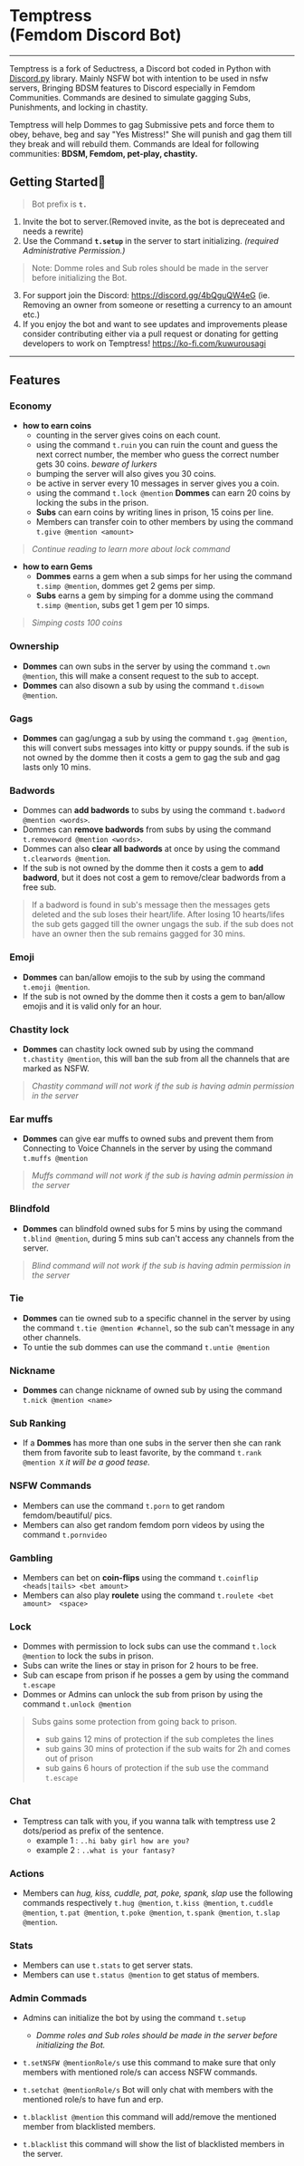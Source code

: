 # Temptress <br> (Femdom Discord Bot) 


___

Temptress is a fork of Seductress, a Discord bot coded in Python with [Discord.py](https://discordpy.readthedocs.io/en/master/api.html "Docs") library.
Mainly NSFW bot with intention to be used in nsfw servers, Bringing BDSM features to Discord especially in Femdom Communities. Commands are desined to simulate gagging Subs, Punishments, and locking in chastity.

Temptress will help Dommes to gag Submissive pets and force them to obey, behave, beg and say "Yes Mistress!"
She will punish and gag them till they break and will rebuild them. Commands are Ideal for following communities: **BDSM, Femdom, pet-play, chastity.**


## Getting Started🚀
> Bot prefix is **`t.`**

 1. Invite the bot to server.(Removed invite, as the bot is depreceated and needs a rewrite)<br>
 2. Use the Command **`t.setup`** in the server to start initializing. *(required Administrative Permission.)*
 > Note: Domme roles and Sub roles should be made in the server before initializing the Bot.
 3. For support join the Discord: https://discord.gg/4bQguQW4eG  (ie. Removing an owner from someone or resetting a currency to an amount etc.)
 4. If you enjoy the bot and want to see updates and improvements please consider contributing either via a pull request or donating for getting developers to work on Temptress! https://ko-fi.com/kuwurousagi
___

## Features
### Economy
- **how to earn coins**
  - counting in the server gives coins on each count.
  - using the command `t.ruin` you can ruin the count and guess the next correct number, the member who guess the correct number gets 30 coins. *beware of lurkers* 
  - bumping the server will also gives you 30 coins.
  - be active in server every 10 messages in server gives you a coin.
  - using the command `t.lock @mention` **Dommes** can earn 20 coins by locking the subs in the prison.
  - **Subs** can earn coins by writing lines in prison, 15 coins per line.
  - Members can transfer coin to other members by using the command `t.give @mention <amount>`
> *Continue reading to learn more about lock command*
  - **how to earn Gems**
    - **Dommes** earns a gem when a sub simps for her using the command `t.simp @mention`, dommes get 2 gems per simp.
    - **Subs** earns a gem by simping for a domme using the command `t.simp @mention`, subs get 1 gem per 10 simps.
  > *Simping costs 100 coins*

### Ownership

- **Dommes** can own subs in the server by using the command `t.own @mention`, this will make a consent request to the sub to accept.
- **Dommes** can also disown a sub by using the command `t.disown @mention`.

### Gags
- **Dommes** can gag/ungag a sub by using the command `t.gag @mention`, this will convert subs messages into kitty or puppy sounds. if the sub is not owned by the domme then it costs a gem to gag the sub and gag lasts only 10 mins.

### Badwords
- Dommes can **add badwords** to subs by using the command `t.badword @mention <words>`.
- Dommes can **remove badwords** from subs by using the command `t.removeword @mention <words>`.
- Dommes can also **clear all badwords** at once by using the command `t.clearwords @mention`.
- If the sub is not owned by the domme then it costs a gem to **add badword**, but it does not cost a gem to remove/clear badwords from a free sub.
> If a badword is found in sub's message then the messages gets deleted and the sub loses their heart/life. After losing 10 hearts/lifes the sub gets gagged till the owner ungags the sub. if the sub does not have an owner then the sub remains gagged for 30 mins.

### Emoji
- **Dommes** can ban/allow emojis to the sub by using the command `t.emoji @mention`.
- If the sub is not owned by the domme then it costs a gem to ban/allow emojis and it is valid only for an hour.
  
### Chastity lock
- **Dommes** can chastity lock owned sub by using the command `t.chastity @mention`, this will ban the sub from all the channels that are marked as NSFW.
> *Chastity command will not work if the sub is having admin permission in the server*

### Ear muffs
- **Dommes** can give ear muffs to owned subs and prevent them from Connecting to Voice Channels in the server by using the command `t.muffs @mention`
> *Muffs command will not work if the sub is having admin permission in the server*

### Blindfold
- **Dommes** can blindfold owned subs for 5 mins by using the command `t.blind @mention`, during 5 mins sub can't access any channels from the server.  
> *Blind command will not work if the sub is having admin permission in the server*

### Tie
- **Dommes** can tie owned sub to a specific channel in the server by using the command `t.tie @mention #channel`, so the sub can't message in any other channels.
- To untie the sub dommes can use the command `t.untie @mention`

### Nickname
- **Dommes** can change nickname of owned sub by using the command `t.nick @mention <name>`

### Sub Ranking
- If a **Dommes** has more than one subs in the server then she can rank them from favorite sub to least favorite, by the command `t.rank @mention X` *it will be a good tease.*

### NSFW Commands
- Members can use the command `t.porn` to get random femdom/beautiful/ pics.
- Members can also get random femdom porn videos by using the command `t.pornvideo`
  
### Gambling
- Members can bet on **coin-flips** using the command `t.coinflip <heads|tails> <bet amount>`
- Members can also play **roulete** using the command `t.roulete <bet amount>  <space>`

### Lock
- Dommes with permission to lock subs can use the command `t.lock @mention` to lock the subs in prison.
- Subs can write the lines or stay in prison for 2 hours to be free.
- Sub can escape from prison if he posses a gem by using the command `t.escape`
-  Dommes or Admins can unlock the sub from prison by using the command `t.unlock @mention`
> Subs gains some protection from going back to prison.
> - sub gains 12 mins of protection if the sub completes the lines 
> - sub gains 30 mins of protection if the sub waits for 2h and comes out of prison
> - sub gains 6 hours of protection if the sub use the command `t.escape`

### Chat
- Temptress can talk with you, if you wanna talk with temptress use 2 dots/period as prefix of the sentence.
  - example 1 : ```..hi baby girl how are you?```
  - example 2 : ```..what is your fantasy?```

### Actions
- Members can *hug, kiss, cuddle, pat, poke, spank, slap* use the following commands respectively `t.hug @mention`, `t.kiss @mention`, `t.cuddle @mention`, `t.pat @mention`, `t.poke @mention`, `t.spank @mention`, `t.slap @mention`.

### Stats
- Members can use `t.stats` to get server stats.
- Members can use `t.status @mention` to get status of members.
  
### Admin Commads
- Admins can initialize the bot by using the command `t.setup`
  - *Domme roles and Sub roles should be made in the server before initializing the Bot.*

- `t.setNSFW @mentionRole/s` use this command to make sure that only members with mentioned role/s can access NSFW commands.
- `t.setchat @mentionRole/s` Bot will only chat with members with the mentioned role/s to have fun and erp.
- `t.blacklist @mention` this command will add/remove the mentioned member from blacklisted members.
- `t.blacklist` this command will show the list of blacklisted members in the server.
